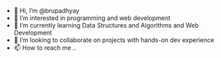- 👋 Hi, I’m @brupadhyay
- 👀 I’m interested in programming and web development
- 🌱 I’m currently learning Data Structures and Algorithms and Web Development
- 💞️ I’m looking to collaborate on projects with hands-on dev experience
- 📫 How to reach me ..

<!---
brupadhyay/brupadhyay is a ✨ special ✨ repository because its `README.md` (this file) appears on your GitHub profile.
You can click the Preview link to take a look at your changes.
--->
